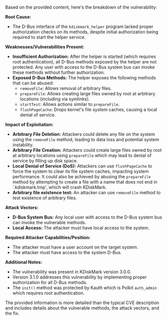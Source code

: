 Based on the provided content, here's the breakdown of the vulnerability:

**Root Cause:**

*   The D-Bus interface of the `kdiskmark_helper` program lacked proper authorization checks on its methods, despite initial authorization being required to start the helper service.

**Weaknesses/Vulnerabilities Present:**

*   **Insufficient Authorization:**  After the helper is started (which requires root authentication), all D-Bus methods exposed by the helper are not protected. Any user with access to the D-Bus system bus can invoke these methods without further authorization.
*   **Exposed D-Bus Methods:** The helper exposes the following methods that can be abused:
    *   `removeFile`: Allows removal of arbitrary files.
    *   `prepareFile`: Allows creating large files owned by root at arbitrary locations (including via symlinks).
    *   `startTest`: Allows actions similar to `prepareFile`.
    *   `flushPageCache`: Drops kernel's file system caches, causing a local denial of service.

**Impact of Exploitation:**

*   **Arbitrary File Deletion:** Attackers could delete any file on the system using the `removeFile` method, leading to data loss and potential system instability.
*   **Arbitrary File Creation:** Attackers could create large files owned by root at arbitrary locations using `prepareFile` which may lead to denial of service by filling up disk space.
*   **Local Denial of Service (DoS):** Attackers can use `flushPageCache` to force the system to clear its file system caches, impacting system performance. It could also be achieved by abusing the `prepareFile` method by attempting to create a file with a name that does not end in '.kdiskmark.tmp', which will crash KDiskMark.
*   **Arbitrary file existence test:** An attacker can use `removeFile` method to test existence of arbitrary files.

**Attack Vectors:**

*   **D-Bus System Bus:** Any local user with access to the D-Bus system bus can invoke the vulnerable methods.
*   **Local Access:** The attacker must have local access to the system.

**Required Attacker Capabilities/Position:**

*   The attacker must have a user account on the target system.
*   The attacker must have access to the system D-Bus.

**Additional Notes:**

*   The vulnerability was present in KDiskMark version 3.0.0.
*   Version 3.1.0 addresses this vulnerability by implementing proper authorization for all D-Bus methods.
*   The `init()` method was protected by Kauth which is Polkit `auth_admin` which requires root authentication.

The provided information is more detailed than the typical CVE description and includes details about the vulnerable methods, the attack vectors, and the fix.